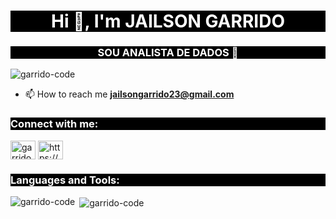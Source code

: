 <h1 align="center" style="color: #ffffff; background-color: #000000">Hi 👋, I'm JAILSON GARRIDO</h1>
<h3 align="center" style="color: #ffffff; background-color: #000000">SOU ANALISTA DE DADOS 🎲 </h3>

<p align="left"> <img src="https://komarev.com/ghpvc/?username=garrido-code&label=Profile%20views&color=blueviolet&style=flat" alt="garrido-code" /> </p>

- 📫 How to reach me **jailsongarrido23@gmail.com**

<h3 align="left" style="color: #ffffff; background-color: #000000">Connect with me:</h3>
<p align="left">
<a href="https://twitter.com/garridodev" target="blank"><img align="center" src="https://raw.githubusercontent.com/rahuldkjain/github-profile-readme-generator/master/src/images/icons/Social/twitter.svg" alt="garridodev" height="30" width="40" /></a>
<a href="https://linkedin.com/in/https://www.linkedin.com/in/jailson-garrido-0245611b6/" target="blank"><img align="center" src="https://raw.githubusercontent.com/rahuldkjain/github-profile-readme-generator/master/src/images/icons/Social/linked-in-alt.svg" alt="https://www.linkedin.com/in/jailson-garrido-0245611b6/" height="30" width="40" /></a>
</p>

<h3 align="left" style="color: #ffffff; background-color: #000000">Languages and Tools:</h3>


<p><img align="left" src="https://github-readme-stats.vercel.app/api/top-langs?username=garrido-code&show_icons=true&locale=en&layout=compact" alt="garrido-code" /></p>

<p> <img align="center" src="https://github-readme-stats.vercel.app/api?username=garrido-code&show_icons=true&locale=en" alt="garrido-code" /></p>



